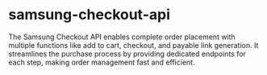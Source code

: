 # samsung-checkout-api
The Samsung Checkout API enables complete order placement with multiple functions like add to cart, checkout, and payable link generation. It streamlines the purchase process by providing dedicated endpoints for each step, making order management fast and efficient.
